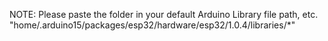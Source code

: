 NOTE: Please paste the folder in your default Arduino Library file path, etc. "home/.arduino15/packages/esp32/hardware/esp32/1.0.4/libraries/*"
